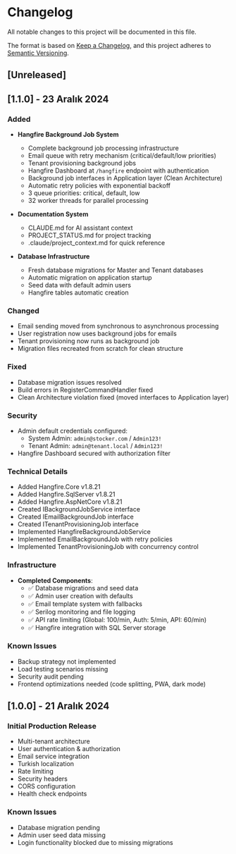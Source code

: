 # Changelog

All notable changes to this project will be documented in this file.

The format is based on [Keep a Changelog](https://keepachangelog.com/en/1.0.0/),
and this project adheres to [Semantic Versioning](https://semver.org/spec/v2.0.0.html).

## [Unreleased]

## [1.1.0] - 23 Aralık 2024

### Added
- **Hangfire Background Job System**
  - Complete background job processing infrastructure
  - Email queue with retry mechanism (critical/default/low priorities)
  - Tenant provisioning background jobs
  - Hangfire Dashboard at `/hangfire` endpoint with authentication
  - Background job interfaces in Application layer (Clean Architecture)
  - Automatic retry policies with exponential backoff
  - 3 queue priorities: critical, default, low
  - 32 worker threads for parallel processing

- **Documentation System**
  - CLAUDE.md for AI assistant context
  - PROJECT_STATUS.md for project tracking
  - .claude/project_context.md for quick reference

- **Database Infrastructure**
  - Fresh database migrations for Master and Tenant databases
  - Automatic migration on application startup
  - Seed data with default admin users
  - Hangfire tables automatic creation

### Changed
- Email sending moved from synchronous to asynchronous processing
- User registration now uses background jobs for emails
- Tenant provisioning now runs as background job
- Migration files recreated from scratch for clean structure

### Fixed
- Database migration issues resolved
- Build errors in RegisterCommandHandler fixed
- Clean Architecture violation fixed (moved interfaces to Application layer)

### Security
- Admin default credentials configured:
  - System Admin: `admin@stocker.com` / `Admin123!`
  - Tenant Admin: `admin@tenant.local` / `Admin123!`
- Hangfire Dashboard secured with authorization filter

### Technical Details
- Added Hangfire.Core v1.8.21
- Added Hangfire.SqlServer v1.8.21
- Added Hangfire.AspNetCore v1.8.21
- Created IBackgroundJobService interface
- Created IEmailBackgroundJob interface
- Created ITenantProvisioningJob interface
- Implemented HangfireBackgroundJobService
- Implemented EmailBackgroundJob with retry policies
- Implemented TenantProvisioningJob with concurrency control

### Infrastructure
- **Completed Components**:
  - ✅ Database migrations and seed data
  - ✅ Admin user creation with defaults
  - ✅ Email template system with fallbacks
  - ✅ Serilog monitoring and file logging
  - ✅ API rate limiting (Global: 100/min, Auth: 5/min, API: 60/min)
  - ✅ Hangfire integration with SQL Server storage

### Known Issues
- Backup strategy not implemented
- Load testing scenarios missing
- Security audit pending
- Frontend optimizations needed (code splitting, PWA, dark mode)

## [1.0.0] - 21 Aralık 2024

### Initial Production Release
- Multi-tenant architecture
- User authentication & authorization
- Email service integration
- Turkish localization
- Rate limiting
- Security headers
- CORS configuration
- Health check endpoints

### Known Issues
- Database migration pending
- Admin user seed data missing
- Login functionality blocked due to missing migrations
